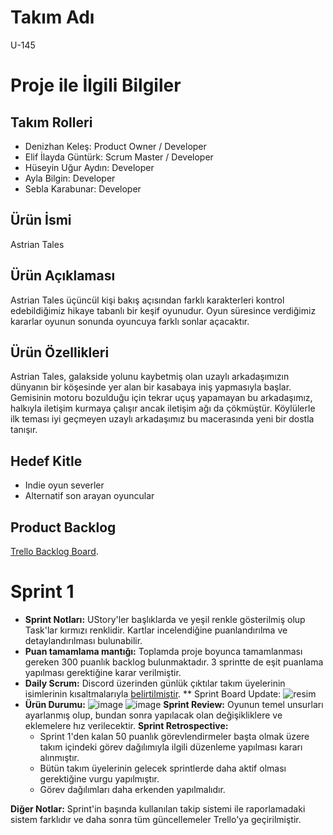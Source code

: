 # Takım Adı
U-145
# Proje ile İlgili Bilgiler
## Takım Rolleri
 * Denizhan Keleş: Product Owner / Developer
 * Elif İlayda Güntürk: Scrum Master / Developer
 * Hüseyin Uğur Aydın: Developer
 * Ayla Bilgin: Developer
 * Sebla Karabunar: Developer
 ## Ürün İsmi
  Astrian Tales
## Ürün Açıklaması
Astrian Tales üçüncül kişi bakış açısından farklı karakterleri kontrol edebildiğimiz hikaye tabanlı bir keşif oyunudur. Oyun süresince verdiğimiz kararlar oyunun sonunda oyuncuya farklı sonlar açacaktır.
## Ürün Özellikleri
 Astrian Tales, galakside yolunu kaybetmiş olan uzaylı arkadaşımızın dünyanın bir köşesinde yer alan bir kasabaya iniş yapmasıyla başlar. Gemisinin motoru bozulduğu için tekrar uçuş yapamayan bu arkadaşımız, halkıyla iletişim kurmaya çalışır ancak iletişim ağı da çökmüştür. Köylülerle ilk teması iyi geçmeyen uzaylı arkadaşımız bu macerasında yeni bir dostla tanışır.
## Hedef Kitle
* Indie oyun severler
* Alternatif son arayan oyuncular
## Product Backlog
[Trello Backlog Board](https://trello.com/b/6xbCLzBb/pm).

# Sprint 1
* **Sprint Notları:** UStory'ler başlıklarda ve yeşil renkle gösterilmiş olup Task'lar kırmızı renklidir. Kartlar incelendiğine puanlandırılma ve detaylandırılması bulunabilir.
* **Puan tamamlama mantığı:** Toplamda proje boyunca tamamlanması gereken 300 puanlık backlog bulunmaktadır. 3 sprintte de eşit puanlama yapılması gerektiğine karar verilmiştir.
* **Daily Scrum:** Discord üzerinden günlük çıktılar takım üyelerinin isimlerinin kısaltmalarıyla [belirtilmiştir](https://drive.google.com/file/d/1EPCJtCumMogsD1H_NKTlLEihNWNHiCa6/view?usp=sharing).
 ** Sprint Board Update:
![resim](https://github.com/luxoline/U-145/assets/102388276/9a4285b0-b350-46af-9652-c06739e724ed)
* **Ürün Durumu:**
![image](https://github.com/luxoline/U-145/assets/102388276/978b7025-e195-4a87-884a-a17dbf4c4017)
![image](https://github.com/luxoline/U-145/assets/102388276/e00651cb-ed27-49f1-aba6-40d641396246)
 **Sprint Review:** Oyunun temel unsurları ayarlanmış olup, bundan sonra yapılacak olan değişikliklere ve eklemelere hız verilecektir.
 **Sprint Retrospective:**
    * Sprint 1'den kalan 50 puanlık görevlendirmeler başta olmak üzere takım içindeki görev dağılımıyla ilgili düzenleme yapılması kararı alınmıştır.
    * Bütün takım üyelerinin gelecek sprintlerde daha aktif olması gerektiğine vurgu yapılmıştır.
    * Görev dağılımları daha erkenden yapılmalıdır.
    
 **Diğer Notlar:** Sprint'in başında kullanılan takip sistemi ile raporlamadaki sistem farklıdır ve daha sonra tüm güncellemeler Trello'ya geçirilmiştir.

